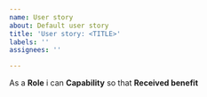 ```yaml
---
name: User story
about: Default user story
title: 'User story: <TITLE>'
labels: ''
assignees: ''

---
```


As a **Role** i can **Capability** so that **Received benefit**
